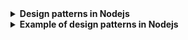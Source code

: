 <details>
<summary>
<b>Design patterns in Nodejs</b>
</summary>
Node.js applications often use several design patterns to promote code reuse, maintainability, and robustness. Here are some of the key design patterns used in Node.js:

1. **Singleton Pattern**: This pattern restricts the number of instantiations of a "class" to one. Creating singletons in Node.js is straightforward, as `require` is there to help you.

2. **Observer Pattern**: An object maintains a list of dependents/observers and notifies them automatically on state changes. To implement the observer pattern, `EventEmitter` comes to the rescue.

3. **Factory Pattern**: This is a creational pattern that doesn't require us to use a constructor but provides a generic interface for creating objects. This pattern can be really useful when the creation process is complex.

4. **Dependency Injection Pattern**: This is a software design pattern in which one or more dependencies (or services) are injected, or passed by reference, into a dependent object.

5. **Middleware Pattern**: In Node.js, middleware is the design pattern that allows a developer to add functionalities in the request/response processing pipelines of the application.

6. **Immediately Invoked Function Expressions (IIFE)**: The first pattern we'll explore is one that allows you to define and call a function at the same time.

7. **Builder Pattern**: This pattern allows a client object to construct a complex object by specifying only its type and content.

8. **Prototype Pattern**: This pattern is used when the type of objects to create is determined by a prototypical instance, which is cloned to produce new objects.

9. **Chain of Responsibility Pattern**: This pattern decouples the sender and receiver of a request based on the type of request.

These patterns help in structuring the code in a way that promotes reusability, flexibility, and efficiency. They also make the code easier to understand and maintain..

(1) Fundamental Node.js Design Patterns - RisingStack Engineering. https://blog.risingstack.com/fundamental-node-js-design-patterns/.

(2) A guide to Node.js design patterns - LogRocket Blog. https://blog.logrocket.com/guide-node-js-design-patterns/.

(3) The 4 Creational Design Patterns in Node.js That You Should Know. https://betterprogramming.pub/the-4-creational-design-patterns-in-node-js-that-you-should-know-cfb7ed77a84e.

(4) Design Patterns in Node.js - Medium. https://medium.com/@techsuneel99/design-patterns-in-node-js-31211904903e.

(5) Design Patterns in Node.js. Introduction | by Ben Mishali | Medium. https://medium.com/@ben.dev.io/design-patterns-in-node-js-227673162879.

</details>

<details>
<summary>
<b>Example of design patterns in Nodejs</b>
</summary>

Here are examples of the design patterns:

1. **Singleton Pattern**:
In Node.js, modules are cached after the first time they are loaded. This means that every call to `require('foo')` will get exactly the same object returned, if it would resolve to the same file. This feature can be used to implement singleton pattern in Node.js.

```javascript
// Singleton.js
class Singleton {
  constructor() {
    this.message = 'I am an instance';
  }
}

module.exports = new Singleton();
```

2. **Observer Pattern**:
The observer pattern can be implemented in Node.js using the EventEmitter class.

```javascript
const EventEmitter = require('events');

class MyEmitter extends EventEmitter {}

const myEmitter = new MyEmitter();
myEmitter.on('event', () => {
  console.log('an event occurred!');
});

myEmitter.emit('event');
```

3. **Factory Pattern**:
The factory pattern can be implemented in Node.js as follows:

```javascript
class Car {
  constructor(name) {
    this.name = name + '-' + Math.random().toString(36).substring(2, 15);
  }

  showInfo() {
    console.log(`I'm ${this.name}`);
  }
}

class CarFactory {
  create(type) {
    switch (type) {
      case 'Audi':
        return new Car('Audi');
      case 'BMW':
        return new Car('BMW');
      case 'Mercedes':
        return new Car('Mercedes');
      default:
        console.log('Unknown Car type...');
    }
  }
}

module.exports = new CarFactory();
```

4. **Dependency Injection Pattern**:
The dependency injection pattern can be implemented in Node.js as follows:

```javascript
class UserService {
  constructor(userRepo) {
    this.userRepo = userRepo;
  }

  getUserData() {
    this.userRepo.getAll();
  }
}

class UserController {
  constructor(userService) {
    this.userService = userService;
  }

  getUserData() {
    this.userService.getUserData();
  }
}
```

5. **Middleware Pattern**:
The middleware pattern can be implemented in Node.js using Express.js.

```javascript
const express = require('express');
const app = express();

app.use((req, res, next) => {
  console.log('Time:', Date.now());
  next();
});
```

6. **IIFE Pattern**:
The IIFE (Immediately Invoked Function Expression) pattern can be implemented in Node.js as follows:

```javascript
(function() {
  console.log('This is an IIFE');
})();
```

7. **Builder Pattern**:
The builder pattern can be implemented in Node.js as follows:

```javascript
class HouseBuilder {
  constructor(address) {
    this.address = address;
  }

  setFloor(floor) {
    this.floor = floor;
    return this;
  }

  makeParking() {
    this.parking = true;
    return this;
  }

  makeGarden() {
    this.garden = true;
    return this;
  }

  build() {
    return new House(this);
  }
}

class House {
  constructor(builder) {
    this.address = builder.address;
    this.floor = builder.floor;
    this.parking = builder.parking;
    this.garden = builder.garden;
  }
}

const myHouse = new HouseBuilder('John Street 14').setFloor(4).makeParking().makeGarden().build();
```

8. **Prototype Pattern**:
The prototype pattern can be implemented in Node.js as follows:

```javascript
function Prototype() {
  this.greeting = 'Hello World';
}

Prototype.prototype.greet = function() {
  console.log(this.greeting);
}

Prototype.prototype.clone = function() {
  var clone = Object.create(Object.getPrototypeOf(this));
  var keys = Object.getOwnPropertyNames(this);
  for (var i = 0; i < keys.length; i++) {
    Object.defineProperty(clone, keys[i], Object.getOwnPropertyDescriptor(this, keys[i]));
  }
  return clone;
}

const object = new Prototype();
object.greet();

const cloned = object.clone();
cloned.greeting = 'Hi there!';
cloned.greet();
```

9. **Chain of Responsibility Pattern**:
The chain of responsibility pattern can be implemented in Node.js as follows:

```javascript
class Request {
  constructor(amount) {
    this.amount = amount;
  }

  get(bill) {
    const count = Math.floor(this.amount / bill);
    this.amount -= count * bill;
    console.log(`Dispense ${count} $${bill} bills`);
    return this;
  }
}

const request = new Request(378);
request.get(100).get(50).get(20).get(10).get(5).get(1);
```

Please note that these are just simple examples and real-world use cases may require more complex and robust implementations. Also, it's important to choose the right pattern based on the specific needs of your project.

</details>
